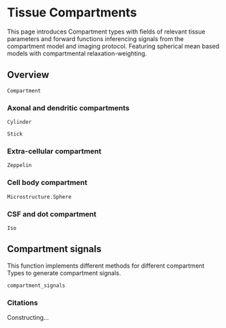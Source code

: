 # Tissue Compartments

This page introduces Compartment types with fields of relevant tissue parameters and forward functions inferencing signals from the compartment model and imaging protocol. Featuring spherical mean based models with compartmental relaxation-weighting.

## Overview

```@docs
Compartment
```

### Axonal and dendritic compartments 

```@docs
Cylinder
```

```@docs
Stick
```

### Extra-cellular compartment

```@docs
Zeppelin
```

### Cell body compartment

```@docs
Microstructure.Sphere
```

### CSF and dot compartment

```@docs
Iso
```

## Compartment signals
This function implements different methods for different compartment Types to generate compartment signals.

```@docs
compartment_signals
```

### Citations
Constructing...